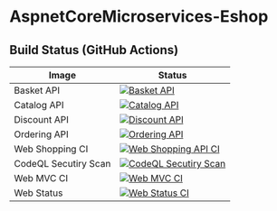 # AspnetCoreMicroservices-Eshop

## Build Status (GitHub Actions)
| Image | Status |
| ------------- | ------------- |
| Basket API | [![Basket API](https://github.com/behdad088/AspnetCoreMicroservices-Eshop/actions/workflows/basket-api.yml/badge.svg)](https://github.com/behdad088/AspnetCoreMicroservices-Eshop/actions?query=workflow:basket-api)|
| Catalog API | [![Catalog API](https://github.com/behdad088/AspnetCoreMicroservices-Eshop/actions/workflows/catalog-api.yml/badge.svg)](https://github.com/behdad088/AspnetCoreMicroservices-Eshop/actions?query=workflow:catalog-api)|
| Discount API | [![Discount API](https://github.com/behdad088/AspnetCoreMicroservices-Eshop/actions/workflows/discount-api.yml/badge.svg)](https://github.com/behdad088/AspnetCoreMicroservices-Eshop/actions?query=workflow:discount-api)|
| Ordering API | [![Ordering API](https://github.com/behdad088/AspnetCoreMicroservices-Eshop/actions/workflows/ordering-api.yml/badge.svg)](https://github.com/behdad088/AspnetCoreMicroservices-Eshop/actions?query=workflow:ordering-api)|
|Web Shopping CI|[![Web Shopping API CI](https://github.com/behdad088/AspnetCoreMicroservices-Eshop/actions/workflows/web-shopping-api.yml/badge.svg)](https://github.com/behdad088/AspnetCoreMicroservices-Eshop/actions/workflows/web-shopping-api.yml)|
| CodeQL Secutiry Scan | [![CodeQL Secutiry Scan](https://github.com/behdad088/AspnetCoreMicroservices-Eshop/actions/workflows/codeql.yml/badge.svg)](https://github.com/behdad088/AspnetCoreMicroservices-Eshop/actions/workflows/codeql.yml)|
| Web MVC CI|[![Web MVC CI](https://github.com/behdad088/AspnetCoreMicroservices-Eshop/actions/workflows/webmvc.yml/badge.svg)](https://github.com/behdad088/AspnetCoreMicroservices-Eshop/actions/workflows/webmvc.yml)|
| Web Status |[![Web Status CI](https://github.com/behdad088/AspnetCoreMicroservices-Eshop/actions/workflows/webstatus.yml/badge.svg)](https://github.com/behdad088/AspnetCoreMicroservices-Eshop/actions/workflows/webstatus.yml)
